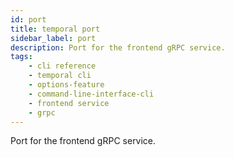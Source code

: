 ```yaml
---
id: port
title: temporal port
sidebar_label: port
description: Port for the frontend gRPC service.
tags: 
    - cli reference
    - temporal cli
    - options-feature
    - command-line-interface-cli
    - frontend service
    - grpc
---
```


Port for the frontend gRPC service.
